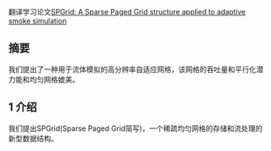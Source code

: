 翻译学习论文[SPGrid: A Sparse Paged Grid structure applied to adaptive smoke simulation](http://pages.cs.wisc.edu/~sifakis/papers/SPGrid.pdf)  
## 摘要
我们提出了一种用于流体模拟的高分辨率自适应网格，该网格的吞吐量和平行化潜力能和均匀网格媲美。
## 1 介绍
我们提出SPGrid(Sparse Paged Grid简写)，一个稀疏均匀网格的存储和流处理的新型数据结构。
